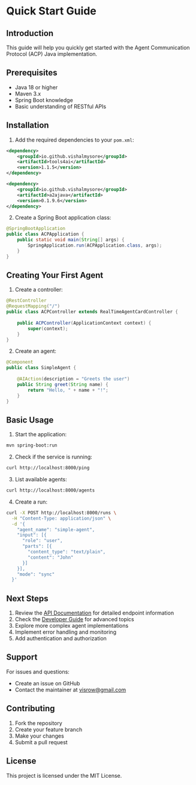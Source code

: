 # Quick Start Guide

## Introduction

This guide will help you quickly get started with the Agent Communication Protocol (ACP) Java implementation.

## Prerequisites

- Java 18 or higher
- Maven 3.x
- Spring Boot knowledge
- Basic understanding of RESTful APIs

## Installation

1. Add the required dependencies to your `pom.xml`:

```xml
<dependency>
    <groupId>io.github.vishalmysore</groupId>
    <artifactId>tools4ai</artifactId>
    <version>1.1.5</version>
</dependency>

<dependency>
    <groupId>io.github.vishalmysore</groupId>
    <artifactId>a2ajava</artifactId>
    <version>0.1.9.6</version>
</dependency>
```

2. Create a Spring Boot application class:

```java
@SpringBootApplication
public class ACPApplication {
    public static void main(String[] args) {
        SpringApplication.run(ACPApplication.class, args);
    }
}
```

## Creating Your First Agent

1. Create a controller:

```java
@RestController
@RequestMapping("/")
public class ACPController extends RealTimeAgentCardController {
    
    public ACPController(ApplicationContext context) {
        super(context);
    }
}
```

2. Create an agent:

```java
@Component
public class SimpleAgent {
    
    @AIAction(description = "Greets the user")
    public String greet(String name) {
        return "Hello, " + name + "!";
    }
}
```

## Basic Usage

1. Start the application:

```bash
mvn spring-boot:run
```

2. Check if the service is running:

```bash
curl http://localhost:8000/ping
```

3. List available agents:

```bash
curl http://localhost:8000/agents
```

4. Create a run:

```bash
curl -X POST http://localhost:8000/runs \
  -H "Content-Type: application/json" \
  -d '{
    "agent_name": "simple-agent",
    "input": [{
      "role": "user",
      "parts": [{
        "content_type": "text/plain",
        "content": "John"
      }]
    }],
    "mode": "sync"
  }'
```

## Next Steps

1. Review the [API Documentation](API_DOCUMENTATION.md) for detailed endpoint information
2. Check the [Developer Guide](DEVELOPER_GUIDE.md) for advanced topics
3. Explore more complex agent implementations
4. Implement error handling and monitoring
5. Add authentication and authorization

## Support

For issues and questions:
- Create an issue on GitHub
- Contact the maintainer at visrow@gmail.com

## Contributing

1. Fork the repository
2. Create your feature branch
3. Make your changes
4. Submit a pull request

## License

This project is licensed under the MIT License.
